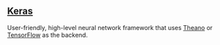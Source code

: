 ## [Keras](#keras)

User-friendly, high-level neural network framework that uses [Theano](#theano) or [TensorFlow](#tensorflow) as the backend.